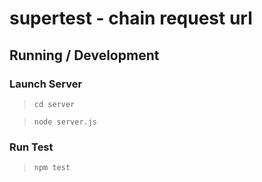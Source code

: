 supertest - chain request url
=============================

## Running / Development

### Launch Server

> `cd server`

> `node server.js`

### Run Test

> `npm test`

